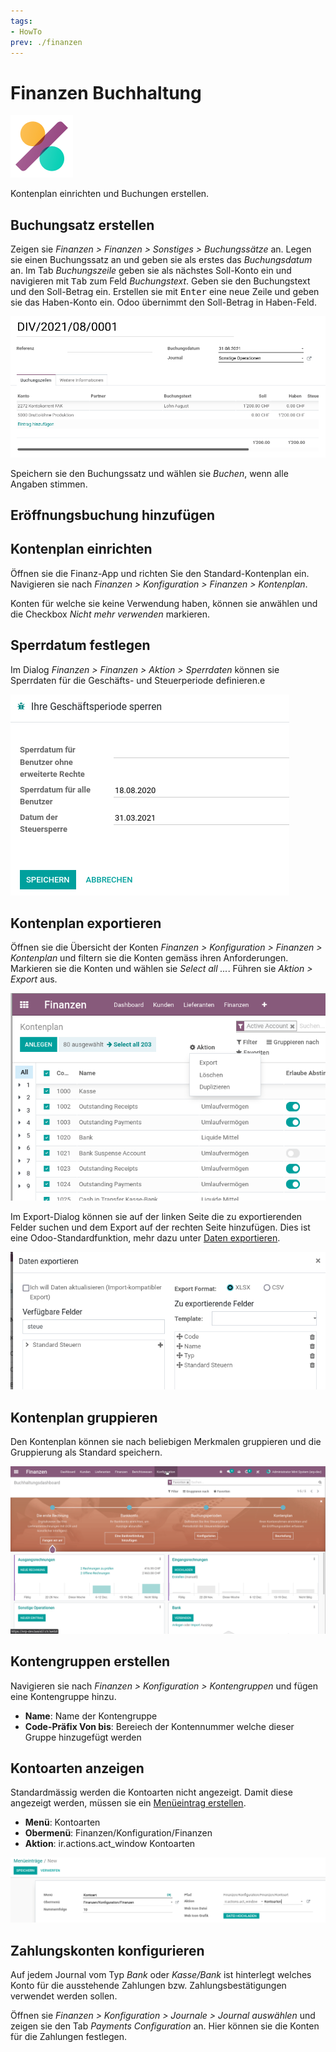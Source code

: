 ```yaml
---
tags:
- HowTo
prev: ./finanzen
---
```

# Finanzen Buchhaltung
![icons_odoo_account_accountant](assets/icons_odoo_account_accountant.png)

Kontenplan einrichten und Buchungen erstellen.

## Buchungsatz erstellen

Zeigen sie *Finanzen > Finanzen > Sonstiges > Buchungssätze* an. Legen sie einen Buchungssatz an und geben sie als erstes das *Buchungsdatum* an. Im Tab *Buchungszeile* geben sie als nächstes Soll-Konto ein und navigieren mit <kbd>Tab</kbd> zum Feld *Buchungstext*. Geben sie den Buchungstext und den Soll-Betrag ein. Erstellen sie mit <kbd>Enter</kbd> eine neue Zeile und geben sie das Haben-Konto ein. Odoo übernimmt den Soll-Betrag in Haben-Feld.

![](assets/Finanzen%20Buchhaltung%20Buchungsatz%20erstellen.png)

Speichern sie den Buchungssatz und wählen sie *Buchen*, wenn alle Angaben stimmen.

## Eröffnungsbuchung hinzufügen



## Kontenplan einrichten

Öffnen sie die Finanz-App und richten Sie den Standard-Kontenplan ein. Navigieren sie nach *Finanzen > Konfiguration > Finanzen > Kontenplan*.

Konten für welche sie keine Verwendung haben, können sie anwählen und die Checkbox *Nicht mehr verwenden* markieren.

## Sperrdatum festlegen

Im Dialog *Finanzen > Finanzen > Aktion > Sperrdaten* können sie Sperrdaten für die Geschäfts- und Steuerperiode definieren.e

![](assets/Finanzen%20Sperrdatum%20festlegen.png)

## Kontenplan exportieren

Öffnen sie die Übersicht der Konten *Finanzen > Konfiguration > Finanzen > Kontenplan* und filtern sie die Konten gemäss ihren Anforderungen. Markieren sie die Konten und wählen sie *Select all ...*. Führen sie *Aktion > Export* aus.

![](assets/Finanzen%20Kontenplan%20exportieren.png)

Im Export-Dialog können sie auf der linken Seite die zu exportierenden Felder suchen und dem Export auf der rechten Seite hinzufügen. Dies ist eine Odoo-Standardfunktion, mehr dazu unter [Daten exportieren](Datenmanagement.md#Daten%20exportieren).

![](assets/Finanzen%20Daten%20exportieren.png)

## Kontenplan gruppieren

Den Kontenplan können sie nach beliebigen Merkmalen gruppieren und die Gruppierung als Standard speichern.

![Finanzen Kontenplan gruppieren](assets/Finanzen%20Kontenplan%20gruppieren.gif)

## Kontengruppen erstellen

Navigieren sie nach *Finanzen > Konfiguration > Kontengruppen* und fügen eine Kontengruppe hinzu.

* **Name**: Name der Kontengruppe
* **Code-Präfix Von bis**: Bereiech der Kontennummer welche dieser Gruppe hinzugefügt werden

## Kontoarten anzeigen

Standardmässig werden die Kontoarten nicht angezeigt. Damit diese angezeigt werden, müssen sie ein [Menüeintrag erstellen](Entwicklung.md#Entwicklung#Menüeintrag%20erstellen).

* **Menü**: Kontoarten
* **Obermenü**: Finanzen/Konfiguration/Finanzen
* **Aktion**: ir.actions.act_window Kontoarten

![](assets/Finanzen%20Kontoarten%20anzeigen.png)

## Zahlungskonten konfigurieren

Auf jedem Journal vom Typ *Bank* oder *Kasse/Bank* ist hinterlegt welches Konto für die ausstehende Zahlungen bzw. Zahlungsbestätigungen verwendet werden sollen.

Öffnen sie *Finanzen > Konfiguration > Journale > Journal auswählen* und zeigen sie den Tab *Payments Configuration* an. Hier können sie die Konten für die Zahlungen festlegen.
